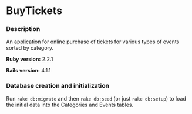 # BuyTickets

### Description
An application for online purchase of tickets for various types of events sorted by category.

**Ruby version:** 2.2.1

**Rails version:** 4.1.1

### Database creation and initialization
Run `rake db:migrate` and then `rake db:seed` (or just `rake db:setup`) to load the initial data into the Categories and Events tables.